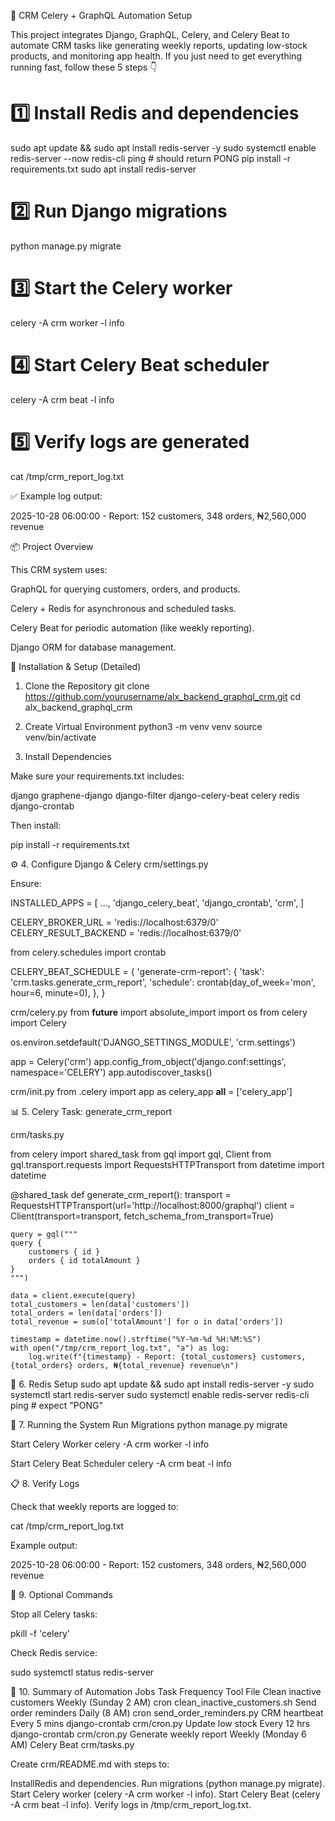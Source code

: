 🧭 CRM Celery + GraphQL Automation Setup

This project integrates Django, GraphQL, Celery, and Celery Beat to automate CRM tasks like generating weekly reports, updating low-stock products, and monitoring app health.
If you just need to get everything running fast, follow these 5 steps 👇
# 1️⃣ Install Redis and dependencies
sudo apt update && sudo apt install redis-server -y
sudo systemctl enable redis-server --now
redis-cli ping  # should return PONG
pip install -r requirements.txt
sudo apt install redis-server

# 2️⃣ Run Django migrations
python manage.py migrate

# 3️⃣ Start the Celery worker
celery -A crm worker -l info

# 4️⃣ Start Celery Beat scheduler
celery -A crm beat -l info

# 5️⃣ Verify logs are generated
cat /tmp/crm_report_log.txt


✅ Example log output:

2025-10-28 06:00:00 - Report: 152 customers, 348 orders, ₦2,560,000 revenue

📦 Project Overview

This CRM system uses:

GraphQL for querying customers, orders, and products.

Celery + Redis for asynchronous and scheduled tasks.

Celery Beat for periodic automation (like weekly reporting).

Django ORM for database management.

🧰 Installation & Setup (Detailed)
1. Clone the Repository
git clone https://github.com/yourusername/alx_backend_graphql_crm.git
cd alx_backend_graphql_crm

2. Create Virtual Environment
python3 -m venv venv
source venv/bin/activate

3. Install Dependencies

Make sure your requirements.txt includes:

django
graphene-django
django-filter
django-celery-beat
celery
redis
django-crontab


Then install:

pip install -r requirements.txt

⚙️ 4. Configure Django & Celery
crm/settings.py

Ensure:

INSTALLED_APPS = [
    ...,
    'django_celery_beat',
    'django_crontab',
    'crm',
]

CELERY_BROKER_URL = 'redis://localhost:6379/0'
CELERY_RESULT_BACKEND = 'redis://localhost:6379/0'

from celery.schedules import crontab

CELERY_BEAT_SCHEDULE = {
    'generate-crm-report': {
        'task': 'crm.tasks.generate_crm_report',
        'schedule': crontab(day_of_week='mon', hour=6, minute=0),
    },
}

crm/celery.py
from __future__ import absolute_import
import os
from celery import Celery

os.environ.setdefault('DJANGO_SETTINGS_MODULE', 'crm.settings')

app = Celery('crm')
app.config_from_object('django.conf:settings', namespace='CELERY')
app.autodiscover_tasks()

crm/init.py
from .celery import app as celery_app
__all__ = ['celery_app']

📊 5. Celery Task: generate_crm_report

crm/tasks.py

from celery import shared_task
from gql import gql, Client
from gql.transport.requests import RequestsHTTPTransport
from datetime import datetime

@shared_task
def generate_crm_report():
    transport = RequestsHTTPTransport(url='http://localhost:8000/graphql')
    client = Client(transport=transport, fetch_schema_from_transport=True)

    query = gql("""
    query {
        customers { id }
        orders { id totalAmount }
    }
    """)

    data = client.execute(query)
    total_customers = len(data['customers'])
    total_orders = len(data['orders'])
    total_revenue = sum(o['totalAmount'] for o in data['orders'])

    timestamp = datetime.now().strftime("%Y-%m-%d %H:%M:%S")
    with open("/tmp/crm_report_log.txt", "a") as log:
        log.write(f"{timestamp} - Report: {total_customers} customers, {total_orders} orders, ₦{total_revenue} revenue\n")

💾 6. Redis Setup
sudo apt update && sudo apt install redis-server -y
sudo systemctl start redis-server
sudo systemctl enable redis-server
redis-cli ping  # expect "PONG"

🚀 7. Running the System
Run Migrations
python manage.py migrate

Start Celery Worker
celery -A crm worker -l info

Start Celery Beat Scheduler
celery -A crm beat -l info

📋 8. Verify Logs

Check that weekly reports are logged to:

cat /tmp/crm_report_log.txt


Example output:

2025-10-28 06:00:00 - Report: 152 customers, 348 orders, ₦2,560,000 revenue

🧪 9. Optional Commands

Stop all Celery tasks:

pkill -f 'celery'


Check Redis service:

sudo systemctl status redis-server

🧠 10. Summary of Automation Jobs
Task	Frequency	Tool	File
Clean inactive customers	Weekly (Sunday 2 AM)	cron	clean_inactive_customers.sh
Send order reminders	Daily (8 AM)	cron	send_order_reminders.py
CRM heartbeat	Every 5 mins	django-crontab	crm/cron.py
Update low stock	Every 12 hrs	django-crontab	crm/cron.py
Generate weekly report	Weekly (Monday 6 AM)	Celery Beat	crm/tasks.py

Create crm/README.md with steps to:

InstallRedis and dependencies.
Run migrations (python manage.py migrate).
Start Celery worker (celery -A crm worker -l info).
Start Celery Beat (celery -A crm beat -l info).
Verify logs in /tmp/crm_report_log.txt.
